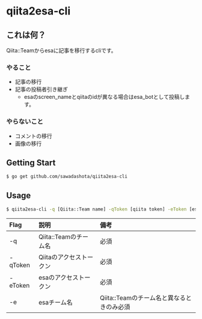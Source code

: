 # qiita2esa-cli

## これは何？
Qiita::Teamからesaに記事を移行するcliです。

### やること
- 記事の移行
- 記事の投稿者引き継ぎ
    - esaのscreen_nameとqiitaのidが異なる場合はesa_botとして投稿します。

### やらないこと
- コメントの移行
- 画像の移行

## Getting Start
```bash
$ go get github.com/sawadashota/qiita2esa-cli
```

## Usage
```bash
$ qiita2esa-cli -q [Qiita::Team name] -qToken [qiita token] -eToken [esa token] [-e [esa team name]]
```

|Flag|説明|備考|
|:--|:--|:--|
|-q|Qiita::Teamのチーム名|必須|
|-qToken|Qiitaのアクセストークン|必須|
|-eToken|esaのアクセストークン|必須|
|-e|esaチーム名|Qiita::Teamのチーム名と異なるときのみ必須|
